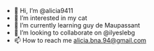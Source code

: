 - 👋 Hi, I’m @alicia9411
- 👀 I’m interested in my cat
- 🌱 I’m currently learning guy de Maupassant
- 💞️ I’m looking to collaborate on @ilyeslebg
- 📫 How to reach me alicia.bna.94@gmail.com

<!---
alicia9411/alicia9411 is a ✨ special ✨ repository because its `README.md` (this file) appears on your GitHub profile.
You can click the Preview link to take a look at your changes.
--->
